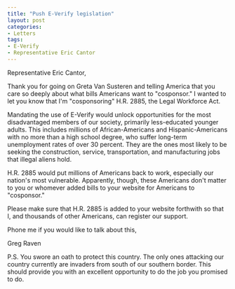 ```yaml
---
title: "Push E-Verify legislation"
layout: post
categories:
- Letters
tags:
- E-Verify
- Representative Eric Cantor
---
```


Representative Eric Cantor,

Thank you for going on Greta Van Susteren and telling America that you care so deeply about what bills Americans want to "cosponsor." I wanted to let you know that I'm "cosponsoring" H.R. 2885, the Legal Workforce Act.

Mandating the use of E-Verify would unlock opportunities for the most disadvantaged members of our society, primarily less-educated younger adults. This includes millions of African-Americans and Hispanic-Americans with no more than a high school degree, who suffer long-term unemployment rates of over 30 percent. They are the ones most likely to be seeking the construction, service, transportation, and manufacturing jobs that illegal aliens hold.

H.R. 2885 would put millions of Americans back to work, especially our nation's most vulnerable. Apparently, though, these Americans don't matter to you or whomever added bills to your website for Americans to "cosponsor."

Please make sure that H.R. 2885 is added to your website forthwith so that I, and thousands of other Americans, can register our support.

Phone me if you would like to talk about this,

Greg Raven

P.S. You swore an oath to protect this country. The only ones attacking our country currently are invaders from south of our southern border. This should provide you with an excellent opportunity to do the job you promised to do.